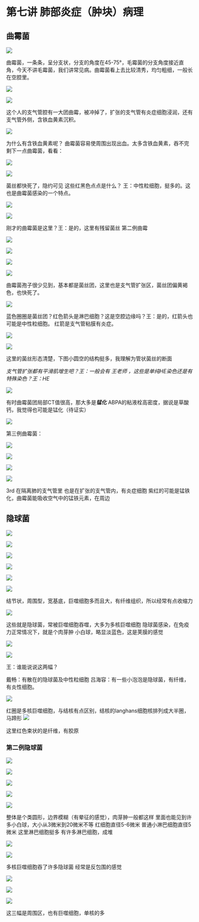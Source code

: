 # 第七讲 肺部炎症（肿块）病理
## 曲霉菌

![](./_image/0c96b6eae49a4a3f30e962d7b35518d.jpg)

曲霉菌，一条条，呈分支状，分支的角度在45-75°，毛霉菌的分支角度接近直角，今天不讲毛霉菌，我们讲常见病。曲霉菌看上去比较清秀，均匀粗细，一般长在空腔里。

![](./_image/28c8df17ae22cc6a1565301b87f7bd7.jpg)

![](./_image/7067a89969abbbf0835bd2ddb3052f0.jpg)

这个人的支气管腔有一大团曲霉，被冲掉了，扩张的支气管有炎症细胞浸润，还有支气管外侧，含铁血黄素沉积。

![](./_image/ffedc7574b6e5753b42dcc7997ddf55.jpg)

为什么有含铁血黄素呢？
曲霉菌容易使周围出现出血。太多含铁血黄素，吞不完
剩下一点曲霉菌，看看：

![](./_image/aee19ced16a02a752e7ae8ec553d8e5.jpg)

![](./_image/fab16e35d9e956a93740a8a056ea425.jpg)

菌丝都快死了，隐约可见
这些红黑色点点是什么？
王：中性粒细胞，挺多的。这也是曲霉菌感染的一个特点。

![](./_image/dc923e3304681e621e824f36c264a5f.jpg)

![](./_image/38ec0848108835222a051e330284072.jpg)

刚才的曲霉菌是这里？王：是的，这里有残留菌丝
第二例曲霉

![](./_image/f9b5c09a54693863971b12d109820e8.jpg)

![](./_image/9bc17483e770c0718ce78dc8ccb084a.jpg)

![](./_image/c43ac5363b2aa71497d797815b9149c.jpg)

![](./_image/2c97a7caa8e7a0da1f952d87e4d63d0.jpg)

曲霉菌孢子很少见到，基本都是菌丝团，这里也是支气管扩张区，菌丝团偏黄褐色，也快死了。


![](./_image/72ed1875490cb2a60b12467a2490bba.jpg)

蓝色圈圈是菌丝团？红色箭头是淋巴细胞？这是空腔边缘吗？王：是的，红箭头也可能是中性粒细胞。
红箭是支气管粘膜有炎症。

![](./_image/8b0bea7c9fc7baf8dc13d12da298397.jpg)


![](./_image/fb01e91e67f84d6b72fc62e19990f30.jpg)

这里的菌丝形态清楚，下图小圆空的结构挺多，我理解为管状菌丝的断面

*支气管扩张都有平滑肌增生吧？王：一般会有*
*王老师 ，这些是单纯HE染色还是有特殊染色？王：HE*

![](./_image/dcb7aeabb0c4a027eae967c5e342325.jpg)

有时曲霉菌团局部CT值很高，那大多是***锰化***
ABPA的粘液栓高密度，据说是草酸钙，我觉得也可能是锰化（待证实）

![](./_image/696bb29f6243cf2584264bd0f92d20a.jpg)


第三例曲霉菌：

![](./_image/cc79739f747755606cdf58a5039ef8c.jpg)

![](./_image/4b65c31b70bfaf609038f5c46dd6561.jpg)

![](./_image/0ec1cc4ad7e152f4fb1c18b657bfb37.jpg)



![](./_image/fd51c1c1858db6b0d087e9e7cf9e361.jpg)

3rd 在隔离肺的支气管里
也是在扩张的支气管内，有炎症细胞
紫红的可能是锰铁化，曲霉菌能吸收空气中的锰铁元素，在周边

## 隐球菌

![](./_image/f9aef2d49eae5a79da6524bc9a9b6fe.jpg)

![](./_image/2274b0771f680a6c892e48d4f926d4b.jpg)

![](./_image/a548e79e623116f9497525c7c16de0d.jpg)

![](./_image/301e45c24640c65fd00aeaa538ea358.jpg)

![](./_image/983b3047b7b6576b476ca40509697a9.jpg)

![](./_image/e8a7d6268afdfdc5e24e00558187c7f.jpg)

结节状，周围型，宽基底，巨噬细胞多而且大，有纤维组织，所以经常有点收缩力

![](./_image/3f23e10b060a82f80b677d75202bd5f.jpg)

这些就是隐球菌，常被巨噬细胞吞噬，大多为多核巨噬细胞
隐球菌感染，在免疫力正常情况下，就是个肉芽肿
小白球，略显淡蓝色，这是荚膜的感觉


![](./_image/429a09a32b530356a5511a7b82c7035.jpg)

![](./_image/4b1624727ee84cdc5ac1d27e3ac7629.jpg)

王：谁能说说这两幅？

戴畅：有散在的隐球菌及中性粒细胞
吕海容：有一些小泡泡是隐球菌，有纤维，有炎性细胞。


![](./_image/0248b1cf327efcb654c3f3cda6801a7.jpg)

红圈是多核巨噬细胞，与结核有点区别，结核的langhans细胞核排列成大半圈，马蹄形
![](./_image/c3ce0e0990541b2069a082ce31241d9.jpg)

这里红色束状的是纤维，有胶原

### 第二例隐球菌


![](./_image/683a347daa2f3bb3d028a84ba8ce7c0.jpg)

![](./_image/9d1d9f6f4212153bb6c087f1c9a837f.jpg)

![](./_image/b91350a48f7fcce8ae677e95802594b.jpg)

![](./_image/dadf5934f7c29fe015bf126bb5f50c8.jpg)

![](./_image/cade3f0810f6261308115424d16fc57.jpg)

整体是个类圆形，边界模糊（有晕征的感觉），肉芽肿一般都这样
里面也能见到许多小白球，大小从3微米到20微米不等
红细胞直径5-6微米
普通小淋巴细胞直径5微米
这里淋巴细胞挺多
有许多淋巴细胞，成堆

![](./_image/5f9d9dbb9be93f7c60334a85c9b15d4.jpg)

![](./_image/752cfd9a09a136d490d5f128867745f.jpg)

多核巨噬细胞吞了许多隐球菌
经常是反包围的感觉


![](./_image/b3c70f87d0135bb6d8a56ee18aef817.jpg)

![](./_image/ccc1c2a0ab2c3d303e982e836c8050a.jpg)

![](./_image/aec436d0d85cf13fae3c70ac16848b3.jpg)

这三幅是周围区，也有巨噬细胞，单核的多
